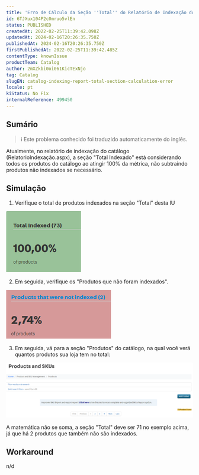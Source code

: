 ```yaml
---
title: 'Erro de Cálculo da Seção ''Total'' do Relatório de Indexação do Catálogo'
id: 6TJXux104P2c0mruo5vlEn
status: PUBLISHED
createdAt: 2022-02-25T11:39:42.098Z
updatedAt: 2024-02-16T20:26:35.750Z
publishedAt: 2024-02-16T20:26:35.750Z
firstPublishedAt: 2022-02-25T11:39:42.485Z
contentType: knownIssue
productTeam: Catalog
author: 2mXZkbi0oi061KicTExNjo
tag: Catalog
slugEN: catalog-indexing-report-total-section-calculation-error
locale: pt
kiStatus: No Fix
internalReference: 499450
---
```


## Sumário

>ℹ️ Este problema conhecido foi traduzido automaticamente do inglês.


Atualmente, no relatório de indexação do catálogo (RelatorioIndexação.aspx), a seção "Total Indexado" está considerando todos os produtos do catálogo ao atingir 100% da métrica, não subtraindo produtos não indexados se necessário.







## Simulação


1) Verifique o total de produtos indexados na seção "Total" desta IU

 ![](https://raw.githubusercontent.com/vtexdocs/known-issues/refs/heads/main/docs/pt/known-issues/Catalog/erro-de-calculo-da-secao-total-do-relatorio-de-indexacao-do-catalogo_1.png)

2) Em seguida, verifique os "Produtos que não foram indexados".

 ![](https://raw.githubusercontent.com/vtexdocs/known-issues/refs/heads/main/docs/pt/known-issues/Catalog/erro-de-calculo-da-secao-total-do-relatorio-de-indexacao-do-catalogo_2.png)

3) Em seguida, vá para a seção "Produtos" do catálogo, na qual você verá quantos produtos sua loja tem no total:

 ![](https://raw.githubusercontent.com/vtexdocs/known-issues/refs/heads/main/docs/pt/known-issues/Catalog/erro-de-calculo-da-secao-total-do-relatorio-de-indexacao-do-catalogo_3.png)

A matemática não se soma, a seção "Total" deve ser 71 no exemplo acima, já que há 2 produtos que também não são indexados.








## Workaround


n/d

